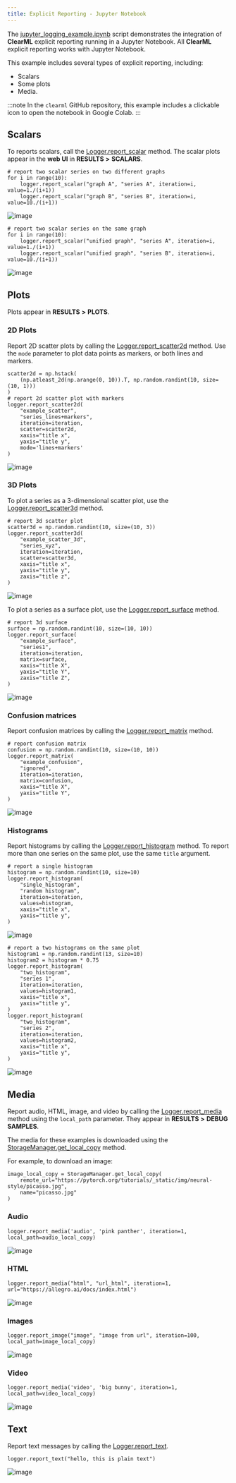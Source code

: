 ```yaml
---
title: Explicit Reporting - Jupyter Notebook
---
```


The [jupyter_logging_example.ipynb](https://github.com/allegroai/clearml/blob/master/examples/reporting/jupyter_logging_example.ipynb) 
script demonstrates the integration of **ClearML** explicit reporting running in a Jupyter Notebook. All **ClearML** 
explicit reporting works with Jupyter Notebook. 

This example includes several types of explicit reporting, including: 
* Scalars
* Some plots 
* Media.

:::note
In the ``clearml`` GitHub repository, this example includes a clickable icon to open the notebook in Google Colab.
:::

## Scalars

To reports scalars, call the [Logger.report_scalar](../../references/sdk/logger.md#report_scalar) 
method. The scalar plots appear in the **web UI** in **RESULTS** **>** **SCALARS**.

    # report two scalar series on two different graphs
    for i in range(10):
        logger.report_scalar("graph A", "series A", iteration=i, value=1./(i+1))
        logger.report_scalar("graph B", "series B", iteration=i, value=10./(i+1))

![image](../../img/colab_explicit_reporting_01.png)

    # report two scalar series on the same graph
    for i in range(10):
        logger.report_scalar("unified graph", "series A", iteration=i, value=1./(i+1))
        logger.report_scalar("unified graph", "series B", iteration=i, value=10./(i+1))

![image](../../img/colab_explicit_reporting_02.png)

## Plots

Plots appear in **RESULTS** **>** **PLOTS**.

### 2D Plots

Report 2D scatter plots by calling the [Logger.report_scatter2d](../../references/sdk/logger.md#report_scatter2d) method. 
Use the `mode` parameter to plot data points as markers, or both lines and markers.

    scatter2d = np.hstack(
        (np.atleast_2d(np.arange(0, 10)).T, np.random.randint(10, size=(10, 1)))
    )
    # report 2d scatter plot with markers
    logger.report_scatter2d(
        "example_scatter",
        "series_lines+markers",
        iteration=iteration,
        scatter=scatter2d,
        xaxis="title x",
        yaxis="title y",
        mode='lines+markers'
    )

![image](../../img/colab_explicit_reporting_04.png)

### 3D Plots

To plot a series as a 3-dimensional scatter plot, use the [Logger.report_scatter3d](../../references/sdk/logger.md#report_scatter3d) method.

    # report 3d scatter plot
    scatter3d = np.random.randint(10, size=(10, 3))
    logger.report_scatter3d(
        "example_scatter_3d",
        "series_xyz",
        iteration=iteration,
        scatter=scatter3d,
        xaxis="title x",
        yaxis="title y",
        zaxis="title z",
    )

![image](../../img/colab_explicit_reporting_05.png)

To plot a series as a surface plot, use the [Logger.report_surface](../../references/sdk/logger.md#report_surface) 
method.

    # report 3d surface
    surface = np.random.randint(10, size=(10, 10))
    logger.report_surface(
        "example_surface",
        "series1",
        iteration=iteration,
        matrix=surface,
        xaxis="title X",
        yaxis="title Y",
        zaxis="title Z",
    )

![image](../../img/colab_explicit_reporting_06.png)

### Confusion matrices

Report confusion matrices by calling the [Logger.report_matrix](../../references/sdk/logger.md#report_matrix) 
method.

    # report confusion matrix
    confusion = np.random.randint(10, size=(10, 10))
    logger.report_matrix(
        "example_confusion",
        "ignored",
        iteration=iteration,
        matrix=confusion,
        xaxis="title X",
        yaxis="title Y",
    )

![image](../../img/colab_explicit_reporting_03.png)

### Histograms

Report histograms by calling the [Logger.report_histogram](../../references/sdk/logger.md#report_histogram) 
method. To report more than one series on the same plot, use the same `title` argument.

    # report a single histogram
    histogram = np.random.randint(10, size=10)
    logger.report_histogram(
        "single_histogram",
        "random histogram",
        iteration=iteration,
        values=histogram,
        xaxis="title x",
        yaxis="title y",
    )
    
![image](../../img/colab_explicit_reporting_12.png)
    
    # report a two histograms on the same plot
    histogram1 = np.random.randint(13, size=10)
    histogram2 = histogram * 0.75
    logger.report_histogram(
        "two_histogram",
        "series 1",
        iteration=iteration,
        values=histogram1,
        xaxis="title x",
        yaxis="title y",
    )
    logger.report_histogram(
        "two_histogram",
        "series 2",
        iteration=iteration,
        values=histogram2,
        xaxis="title x",
        yaxis="title y",
    )

![image](../../img/colab_explicit_reporting_07.png)

## Media

Report audio, HTML, image, and video by calling the [Logger.report_media](../../references/sdk/logger.md#report_media) 
method using the `local_path` parameter. They appear in **RESULTS** **>** **DEBUG SAMPLES**.

The media for these examples is downloaded using the [StorageManager.get_local_copy](../../references/sdk/storage.md#storagemanagerget_local_copy) 
method.

For example, to download an image:

    image_local_copy = StorageManager.get_local_copy(
        remote_url="https://pytorch.org/tutorials/_static/img/neural-style/picasso.jpg",
        name="picasso.jpg"
    )

### Audio

    logger.report_media('audio', 'pink panther', iteration=1, local_path=audio_local_copy)

![image](../../img/colab_explicit_reporting_08.png)

### HTML

    logger.report_media("html", "url_html", iteration=1, url="https://allegro.ai/docs/index.html")

![image](../../img/colab_explicit_reporting_09.png)

### Images

    logger.report_image("image", "image from url", iteration=100, local_path=image_local_copy)

![image](../../img/colab_explicit_reporting_10.png)

### Video

    logger.report_media('video', 'big bunny', iteration=1, local_path=video_local_copy)

![image](../../img/colab_explicit_reporting_11.png)

## Text

Report text messages by calling the [Logger.report_text](../../references/sdk/logger.md#report_text). 

    logger.report_text("hello, this is plain text")
    
![image](../../img/colab_explicit_reporting_13.png)